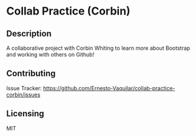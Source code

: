 # Collab Practice (Corbin)
## Description
A collaborative project with Corbin Whiting to learn more about Bootstrap and working with others on Github!

## Contributing
Issue Tracker: https://github.com/Ernesto-Vaquilar/collab-practice-corbin/issues

## Licensing
MIT
